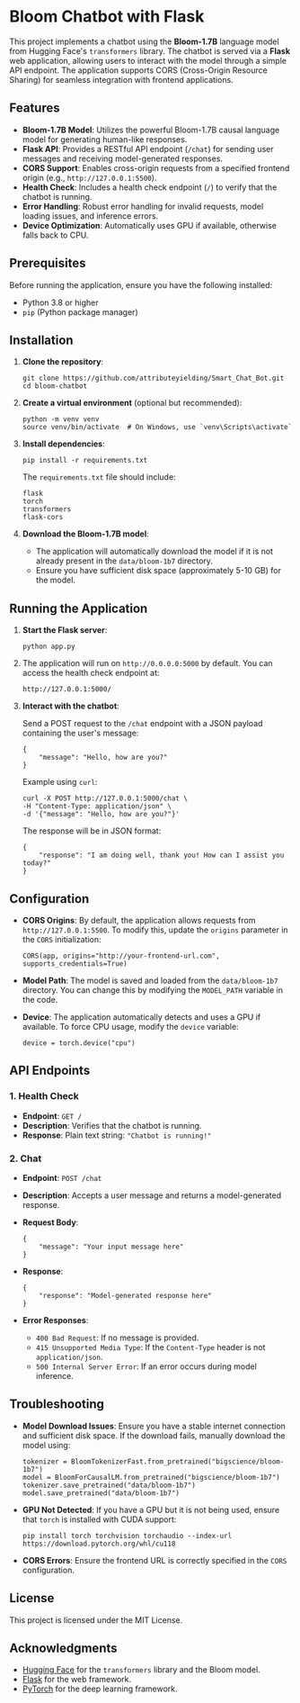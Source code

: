 # Bloom Chatbot with Flask

This project implements a chatbot using the **Bloom-1.7B** language
model from Hugging Face\'s `transformers` library. The chatbot is served
via a **Flask** web application, allowing users to interact with the
model through a simple API endpoint. The application supports CORS
(Cross-Origin Resource Sharing) for seamless integration with frontend
applications.


## Features

-   **Bloom-1.7B Model**: Utilizes the powerful Bloom-1.7B causal
    language model for generating human-like responses.
-   **Flask API**: Provides a RESTful API endpoint (`/chat`) for sending
    user messages and receiving model-generated responses.
-   **CORS Support**: Enables cross-origin requests from a specified
    frontend origin (e.g., `http://127.0.0.1:5500`).
-   **Health Check**: Includes a health check endpoint (`/`) to verify
    that the chatbot is running.
-   **Error Handling**: Robust error handling for invalid requests,
    model loading issues, and inference errors.
-   **Device Optimization**: Automatically uses GPU if available,
    otherwise falls back to CPU.

## Prerequisites

Before running the application, ensure you have the following installed:

-   Python 3.8 or higher
-   `pip` (Python package manager)

## Installation

1.  **Clone the repository**:

        git clone https://github.com/attributeyielding/Smart_Chat_Bot.git
        cd bloom-chatbot

2.  **Create a virtual environment** (optional but recommended):

        python -m venv venv
        source venv/bin/activate  # On Windows, use `venv\Scripts\activate`

3.  **Install dependencies**:

        pip install -r requirements.txt

    The `requirements.txt` file should include:

        flask
        torch
        transformers
        flask-cors

4.  **Download the Bloom-1.7B model**:
    -   The application will automatically download the model if it is
        not already present in the `data/bloom-1b7` directory.
    -   Ensure you have sufficient disk space (approximately 5-10 GB)
        for the model.

## Running the Application

1.  **Start the Flask server**:

        python app.py

2.  The application will run on `http://0.0.0.0:5000` by default. You
    can access the health check endpoint at:

        http://127.0.0.1:5000/

3.  **Interact with the chatbot**:

    Send a POST request to the `/chat` endpoint with a JSON payload
    containing the user\'s message:

        {
            "message": "Hello, how are you?"
        }

    Example using `curl`:

        curl -X POST http://127.0.0.1:5000/chat \
        -H "Content-Type: application/json" \
        -d '{"message": "Hello, how are you?"}'

    The response will be in JSON format:

        {
            "response": "I am doing well, thank you! How can I assist you today?"
        }

## Configuration

-   **CORS Origins**: By default, the application allows requests from
    `http://127.0.0.1:5500`. To modify this, update the `origins`
    parameter in the `CORS` initialization:

        CORS(app, origins="http://your-frontend-url.com", supports_credentials=True)

-   **Model Path**: The model is saved and loaded from the
    `data/bloom-1b7` directory. You can change this by modifying the
    `MODEL_PATH` variable in the code.

-   **Device**: The application automatically detects and uses a GPU if
    available. To force CPU usage, modify the `device` variable:

        device = torch.device("cpu")

## API Endpoints

### 1. Health Check

-   **Endpoint**: `GET /`
-   **Description**: Verifies that the chatbot is running.
-   **Response**: Plain text string: `"Chatbot is running!"`

### 2. Chat

-   **Endpoint**: `POST /chat`

-   **Description**: Accepts a user message and returns a
    model-generated response.

-   **Request Body**:

        {
            "message": "Your input message here"
        }

-   **Response**:

        {
            "response": "Model-generated response here"
        }

-   **Error Responses**:
    -   `400 Bad Request`: If no message is provided.
    -   `415 Unsupported Media Type`: If the `Content-Type` header is
        not `application/json`.
    -   `500 Internal Server Error`: If an error occurs during model
        inference.

## Troubleshooting

-   **Model Download Issues**: Ensure you have a stable internet
    connection and sufficient disk space. If the download fails,
    manually download the model using:

        tokenizer = BloomTokenizerFast.from_pretrained("bigscience/bloom-1b7")
        model = BloomForCausalLM.from_pretrained("bigscience/bloom-1b7")
        tokenizer.save_pretrained("data/bloom-1b7")
        model.save_pretrained("data/bloom-1b7")

-   **GPU Not Detected**: If you have a GPU but it is not being used,
    ensure that `torch` is installed with CUDA support:

        pip install torch torchvision torchaudio --index-url https://download.pytorch.org/whl/cu118

-   **CORS Errors**: Ensure the frontend URL is correctly specified in
    the `CORS` configuration.



## License

This project is licensed under the MIT License.


## Acknowledgments

-   [Hugging Face](https://huggingface.co/) for the `transformers`
    library and the Bloom model.
-   [Flask](https://flask.palletsprojects.com/) for the web framework.
-   [PyTorch](https://pytorch.org/) for the deep learning framework.

